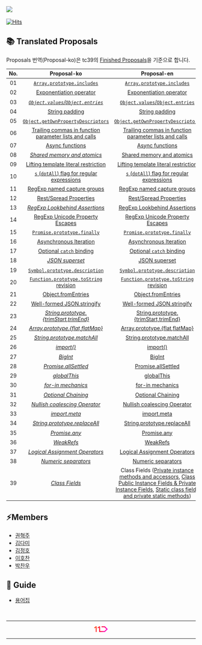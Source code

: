 
<img src="https://capsule-render.vercel.app/api?type=waving&color=gradient&height=200&section=header&text=TC39&nbsp;proposals-ko&fontSize=60" />

[![Hits](https://hits.seeyoufarm.com/api/count/incr/badge.svg?url=https://github.com/11st-corp/tc39-ko%2F&count_bg=%23B42CFD&title_bg=%23555555&icon=&icon_color=%23E7E7E7&title=hits&edge_flat=false)](https://hits.seeyoufarm.com)

## 📚 Translated Proposals

Proposals 번역(Proposal-ko)은 tc39의 [Finished Proposals](https://github.com/tc39/proposals/blob/main/finished-proposals.md)을 기준으로 합니다.


| No. | Proposal-ko | Proposal-en | Author | Date |
| :-: | :---------: | :---: | :--------: | :--------: |
|01|[`Array.prototype.includes`](./src/ko/Array.prototype.includes.md) | [`Array.prototype.includes`](https://github.com/tc39/proposal-Array.prototype.includes) | 권혁주 | 23.03.16
|02|[Exponentiation operator](./src/ko/proposal-exponentiation-operator.md) | [Exponentiation operator](https://github.com/tc39/proposal-exponentiation-operator)  | 김다미 | 23.03.16
|03|_[`Object.values`/`Object.entries`]("#")_ | [`Object.values`/`Object.entries`](https://github.com/tc39/proposal-object-values-entries) | 김정호 | 23.03.16
|04|[String padding](./src/ko/proposal-string-pad-start-end.md) | [String padding](https://github.com/tc39/proposal-string-pad-start-end) | 이호찬 | 23.03.16
|05|[`Object.getOwnPropertyDescriptors`](./src/ko/proposal-object-getownpropertydescriptors.md) | [`Object.getOwnPropertyDescriptors`](https://github.com/tc39/proposal-object-getownpropertydescriptors) | 박찬우 | 23.03.16
|06|[Trailing commas in function parameter lists and calls](./src/ko/proposal-trailing-function-commas.md) | [Trailing commas in function parameter lists and calls](https://github.com/tc39/proposal-trailing-function-commas) | 권혁주 | 23.03.23
|07|[Async functions](./src/ko/proposal-async-await.md) | [Async functions](https://github.com/tc39/proposal-async-await)  | 김다미 | 23.03.23
|08|_[Shared memory and atomics]("#")_ | [Shared memory and atomics](https://github.com/tc39/proposal-ecmascript-sharedmem) | 김정호 | 23.03.23
|09|[Lifting template literal restriction](./src/ko/proposal-template-literal-revision.md) | [Lifting template literal restriction](https://github.com/tc39/proposal-template-literal-revision) | 이호찬 | 23.03.23
|10|[`s` (`dotAll`) flag for regular expressions](./src/ko/dotAll-flag-for-regular-expressions.md) | [`s` (`dotAll`) flag for regular expressions](https://github.com/tc39/proposal-regexp-dotall-flag) | 박찬우 | 23.03.23
|11|[RegExp named capture groups](./src/ko/proposal-regexp-named-groups.md) | [RegExp named capture groups](https://github.com/tc39/proposal-regexp-named-groups) | 권혁주 | 23.03.30
|12|[Rest/Spread Properties](./src/ko/proposal-object-rest-spread.md) | [Rest/Spread Properties](https://github.com/tc39/proposal-object-rest-spread)  | 김다미 | 23.03.30
|13|_[RegExp Lookbehind Assertions]("#")_ | [RegExp Lookbehind Assertions](https://github.com/tc39/proposal-regexp-lookbehind) | 김정호 | 23.03.30
|14|[RegExp Unicode Property Escapes](./src/ko/proposal-regexp-unicode-property-escapes.md) | [RegExp Unicode Property Escapes](https://github.com/tc39/proposal-regexp-unicode-property-escapes) | 이호찬 | 23.03.30
|15|[`Promise.prototype.finally`](./src/ko/proposal-promise-finally.md) | [`Promise.prototype.finally`](https://github.com/tc39/proposal-promise-finally) | 박찬우 |  23.03.30
|16|[Asynchronous Iteration](./src/ko/asynchronous-iterators.md) | [Asynchronous Iteration](https://github.com/tc39/proposal-async-iteration) | 권혁주 | 23.04.07
|17|[Optional `catch` binding](./src/ko/proposal-optional-catch-binding.md) | [Optional `catch` binding](https://github.com/tc39/proposal-optional-catch-binding)  | 김다미 | 23.04.07
|18|_[JSON superset]("#")_ | [JSON superset](https://github.com/tc39/proposal-json-superset) | 김정호 | 23.04.07
|19|[`Symbol.prototype.description`](./src/ko/proposal-Symbol-description.md) | [`Symbol.prototype.description`](https://github.com/tc39/proposal-Symbol-description) | 이호찬 | 23.04.07
|20|[`Function.prototype.toString` revision](./src/ko/proposal-template-literal-revision.md) | [`Function.prototype.toString` revision](https://github.com/tc39/Function-prototype-toString-revision) | 박찬우 | 23.04.07
|21|[Object.fromEntries]("#") | [Object.fromEntries](https://github.com/tc39/proposal-object-from-entries) | 권혁주 | _
|22|[Well-formed JSON.stringify]("#") | [Well-formed JSON.stringify](https://github.com/tc39/proposal-well-formed-stringify) | 김다미 | _
|23|_[String.prototype.{trimStart,trimEnd}]("#")_ | [String.prototype.{trimStart,trimEnd}](https://github.com/tc39/proposal-string-left-right-trim) | 김정호 | _
|24|_[Array.prototype.{flat,flatMap}]("#")_ | [Array.prototype.{flat,flatMap}](https://github.com/tc39/proposal-flatMap) | 이호찬 | _
|25|_[String.prototype.matchAll]("#")_ | [String.prototype.matchAll](https://github.com/tc39/proposal-string-matchall) | 박찬우 | _
|26|_[import()]("#")_ | [import()](https://github.com/tc39/proposal-dynamic-import) | 권혁주 | 23.05.25
|27|_[BigInt]("#")_ | [BigInt](https://github.com/tc39/proposal-bigint) | 김다미 | 23.05.25
|28|_[Promise.allSettled]("#")_ | [Promise.allSettled](https://github.com/tc39/proposal-promise-allSettled) | 이호찬 | 23.05.25
|29|_[globalThis]("#")_ | [globalThis](https://github.com/tc39/proposal-global) | 박찬우 | 23.05.25
|30|_[for-in mechanics]("#")_ | [for-in mechanics](https://github.com/tc39/proposal-for-in-order) | 권혁주 | 23.06.01
|31|_[Optional Chaining]("#")_ | [Optional Chaining](https://github.com/tc39/proposal-optional-chaining) | 김다미 | 23.06.01
|32|_[Nullish coalescing Operator]("#")_ | [Nullish coalescing Operator](https://github.com/tc39/proposal-nullish-coalescing) | 김정호 | 23.06.01
|33|_[import.meta]("#")_ | [import.meta](https://github.com/tc39/proposal-import-meta) | 이호찬 | 23.06.01
|34|_[String.prototype.replaceAll]("#")_ | [String.prototype.replaceAll](https://github.com/tc39/proposals/blob/main/finished-proposals.md) | 박찬우 | 23.06.01
|35|_[Promise.any]("#")_ | [Promise.any](https://github.com/tc39/proposal-promise-any) | 권혁주 | _
|36|_[WeakRefs]("#")_ | [WeakRefs](https://github.com/tc39/proposal-weakrefs) | 김다미 | _
|37|_[Logical Assignment Operators]("#")_ | [Logical Assignment Operators](https://github.com/tc39/proposal-logical-assignment) | 김정호 | _
|38|_[Numeric separators]("#")_ | [Numeric separators](https://github.com/tc39/proposals/blob/main/finished-proposals.md) | 이호찬 | _
|39|_[Class Fields]("#")_ | Class Fields ([Private instance methods and accessors](https://github.com/tc39/proposal-private-methods), [Class Public Instance Fields & Private Instance Fields](https://github.com/tc39/proposal-class-fields), [Static class fields and private static methods](https://github.com/tc39/proposal-static-class-features)) | 박찬우 | _



## ⚡️Members

- [권혁주](https://github.com/huckjoo)
- [김다미](https://github.com/damilog)
- [김정호](https://github.com/Hoya-kim)
- [이호찬](https://github.com/hochan222)
- [박찬우](https://github.com/chanuuuuu)


## 👣 Guide

- [용어집](./glossary.md)

<br />

<hr />
<p align="center">
    <img width="7%" alt="_2021-05-12__1 58 58" src="https://raw.githubusercontent.com/11st-corp/.github/main/profile/img/11st_logo.png?raw=true">
</p>
<hr />
